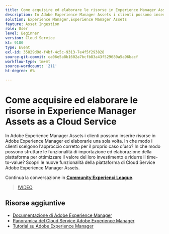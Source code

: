 ```yaml
---
title: Come acquisire ed elaborare le risorse in Experience Manager Assets as a Cloud Service
description: In Adobe Experience Manager Assets i clienti possono inserire risorse in Adobe Experience Manager ed elaborarle una sola volta. In che modo i clienti scelgono l’approccio corretto per il proprio caso d’uso? In che modo possono sfruttare le funzionalità di importazione ed elaborazione della piattaforma per ottimizzare il valore del loro investimento e ridurre il time-to-value? Scopri le nuove funzionalità della piattaforma di Cloud Service Adobe Experience Manager Assets.
solution: Experience Manager,Experience Manager Assets
feature: Asset Ingestion
role: User
level: Beginner
version: Cloud Service
kt: 9180
type: Event
exl-id: 35829d9d-f4bf-4c5c-9313-7e4f5f293828
source-git-commit: ca06e5a8b1602a7bcfb83a43f529680a5a96bacf
workflow-type: tm+mt
source-wordcount: '211'
ht-degree: 6%

---
```


# Come acquisire ed elaborare le risorse in Experience Manager Assets as a Cloud Service

In Adobe Experience Manager Assets i clienti possono inserire risorse in Adobe Experience Manager ed elaborarle una sola volta. In che modo i clienti scelgono l’approccio corretto per il proprio caso d’uso? In che modo possono sfruttare le funzionalità di importazione ed elaborazione della piattaforma per ottimizzare il valore del loro investimento e ridurre il time-to-value? Scopri le nuove funzionalità della piattaforma di Cloud Service Adobe Experience Manager Assets.

Continua la conversazione in **[Community Experienci League](https://adobe.ly/2Zq7dlg)**.

>[!VIDEO](https://video.tv.adobe.com/v/337773/?quality=12&learn=on&hidetitle=true)

## Risorse aggiuntive

- [Documentazione di Adobe Experience Manager ](https://experienceleague.adobe.com/docs/experience-manager-cloud-service.html?lang=it)
- [Panoramica del Cloud Service Adobe Experience Manager](https://experienceleague.adobe.com/docs/experience-manager-cloud-service/overview/home.html)
- [Tutorial su Adobe Experience Manager](https://experienceleague.adobe.com/docs/experience-manager-tutorials.html)
